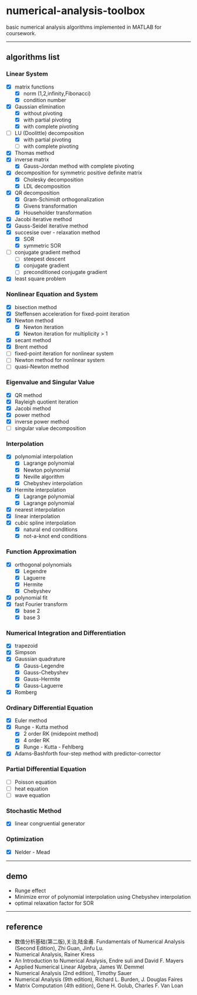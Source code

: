 # numerical-analysis-toolbox
basic numerical analysis algorithms implemented in MATLAB for coursework.

---

## algorithms list

### Linear System

- [x] matrix functions
    - [x] norm (1,2,infinity,Fibonacci)
    - [x] condition number
- [x] Gaussian elimination
    - [x] without pivoting
    - [x] with partial pivoting
    - [x] with complete pivoting
- [ ] LU (Doolittle) decomposition 
    - [x] with partial pivoting
    - [ ] with complete pivoting
- [x] Thomas method
- [x] inverse matrix
    - [x] Gauss-Jordan method with complete pivoting
- [x] decomposition for symmetric positive definite matrix
    - [x] Cholesky decomposition
    - [x] LDL decomposition
- [x] QR decomposition
    - [x] Gram-Schimidt orthogonalization
    - [x] Givens transformation
    - [x] Householder transformation
- [x] Jacobi iterative method
- [x] Gauss-Seidel iterative method
- [x] succesise over - relaxation method
    - [x] SOR
    - [x] symmetric SOR
- [ ] conjugate gradient method
    - [ ] steepest descent
    - [x] conjugate gradient
    - [ ] preconditioned conjugate gradient 
- [x] least square problem

### Nonlinear Equation and System

- [x] bisection method
- [x] Steffensen acceleration for fixed-point iteration
- [x] Newton method
    - [x] Newton iteration
    - [x] Newton iteration for multiplicity > 1
- [x] secant method
- [x] Brent method
- [ ] fixed-point iteration for nonlinear system
- [ ] Newton method for nonlinear system
- [ ] quasi-Newton method

### Eigenvalue and Singular Value

- [x] QR method
- [x] Rayleigh quotient iteration
- [x] Jacobi method
- [x] power method
- [x] inverse power method
- [ ] singular value decomposition

### Interpolation

- [x] polynomial interpolation
    - [x] Lagrange polynomial
    - [x] Newton polynomial
    - [x] Neville algorithm
    - [x] Chebyshev interpolation
- [x] Hermite interpolation
    - [x] Lagrange polynomial
    - [x] Lagrange polynomial
- [x] nearest interpolation
- [x] linear interpolation
- [x] cubic spline interpolation
    -[x] natural end conditions
    -[x] not-a-knot end conditions

### Function Approximation

- [x] orthogonal polynomials
    - [x] Legendre
    - [x] Laguerre
    - [x] Hermite
    - [x] Chebyshev
- [x] polynomial fit
- [x] fast Fourier transform
    - [x] base 2
    - [x] base 3

### Numerical Integration and Differentiation

- [x] trapezoid
- [x] Simpson 
- [x] Gaussian quadrature
    - [x] Gauss-Legendre
    - [x] Gauss-Chebyshev
    - [x] Gauss-Hermite
    - [x] Gauss-Laguerre
- [x] Romberg

### Ordinary Differential Equation

- [x] Euler method
- [x] Runge - Kutta method
    - [x] 2 order RK (midepoint method)
    - [x] 4 order RK
    - [x] Runge - Kutta - Fehlberg
- [x] Adams-Bashforth four-step method with predictor-corrector

### Partial Differential Equation

- [ ] Poisson equation
- [ ] heat equation
- [ ] wave equation

### Stochastic Method

- [x] linear congruential generator

### Optimization

- [x] Nelder - Mead

---

## demo

- Runge effect
- Minimize error of polynomial interpolation using Chebyshev interpolation
- optimal relaxation factor for SOR

---

## reference

- 数值分析基础(第二版),关治,陆金甫. Fundamentals of Numerical Analysis (Second Edition), Zhi Guan, Jinfu Lu.
- Numerical Analysis, Rainer Kress
- An Introduction to Numerical Analysis, Endre suli and David F. Mayers
- Applied Numerical Linear Algebra, James W. Demmel
- Numerical Analysis (2nd edition), Timothy Sauer
- Numerical Analysis (9th edition), Richard L. Burden, J. Douglas Faires
- Matrix Computation (4th edition), Gene H. Golub, Charles F. Van Loan